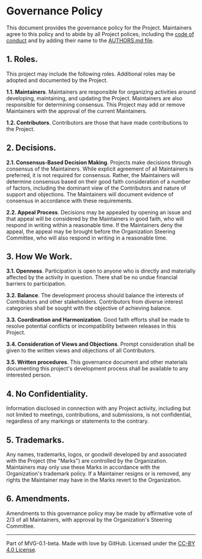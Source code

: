 # Governance Policy

This document provides the governance policy for the Project. Maintainers agree to this policy and to abide by all Project polices,
including the [code of conduct](./CODE_OF_CONDUCT.md) and by adding their name to the [AUTHORS.md file](./AUTHORS.md).

## 1. Roles.

This project may include the following roles. Additional roles may be adopted and documented by the Project.

**1.1. Maintainers**. Maintainers are responsible for organizing activities around developing, maintaining, and updating
the Project. Maintainers are also responsible for determining consensus. This Project may add or remove Maintainers with
the approval of the current Maintainers.

**1.2. Contributors**. Contributors are those that have made contributions to the Project.

## 2. Decisions.

**2.1. Consensus-Based Decision Making**. Projects make decisions through consensus of the Maintainers. While explicit
agreement of all Maintainers is preferred, it is not required for consensus. Rather, the Maintainers will determine
consensus based on their good faith consideration of a number of factors, including the dominant view of the
Contributors and nature of support and objections. The Maintainers will document evidence of consensus in accordance
with these requirements.

**2.2. Appeal Process**. Decisions may be appealed by opening an issue and that appeal will be considered by the
Maintainers in good faith, who will respond in writing within a reasonable time. If the Maintainers deny the appeal,
the appeal may be brought before the Organization Steering Committee, who will also respond in writing in a reasonable
time.

## 3. How We Work.

**3.1. Openness**. Participation is open to anyone who is directly and materially affected by the activity in question.
There shall be no undue financial barriers to participation.

**3.2. Balance**. The development process should balance the interests of Contributors and other stakeholders.
Contributors from diverse interest categories shall be sought with the objective of achieving balance.

**3.3. Coordination and Harmonization**. Good faith efforts shall be made to resolve potential conflicts or
incompatibility between releases in this Project.

**3.4. Consideration of Views and Objections**. Prompt consideration shall be given to the written views and
objections of all Contributors.

**3.5. Written procedures**. This governance document and other materials documenting this project's development
process shall be available to any interested person.

## 4. No Confidentiality.

Information disclosed in connection with any Project activity, including but not limited to meetings, contributions,
and submissions, is not confidential, regardless of any markings or statements to the contrary.

## 5. Trademarks.

Any names, trademarks, logos, or goodwill developed by and associated with the Project (the "Marks") are controlled by
the Organization. Maintainers may only use these Marks in accordance with the Organization's trademark policy. If a
Maintainer resigns or is removed, any rights the Maintainer may have in the Marks revert to the Organization.

## 6. Amendments.

Amendments to this governance policy may be made by affirmative vote of 2/3 of all Maintainers, with approval by the
Organization's Steering Committee.

---
Part of MVG-0.1-beta.
Made with love by GitHub. Licensed under the [CC-BY 4.0 License](https://creativecommons.org/licenses/by/4.0/).
